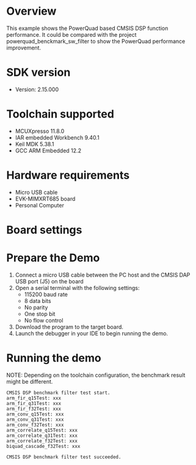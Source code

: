Overview
========
This example shows the PowerQuad based CMSIS DSP function performance.
It could be compared with the project powerquad_benckmark_sw_filter to show the PowerQuad performance improvement.

SDK version
===========
- Version: 2.15.000

Toolchain supported
===================
- MCUXpresso  11.8.0
- IAR embedded Workbench  9.40.1
- Keil MDK  5.38.1
- GCC ARM Embedded  12.2

Hardware requirements
=====================
- Micro USB cable
- EVK-MIMXRT685 board
- Personal Computer

Board settings
==============


Prepare the Demo
================
1.  Connect a micro USB cable between the PC host and the CMSIS DAP USB port (J5) on the board
2.  Open a serial terminal with the following settings:
    - 115200 baud rate
    - 8 data bits
    - No parity
    - One stop bit
    - No flow control
3.  Download the program to the target board.
4.  Launch the debugger in your IDE to begin running the demo.

Running the demo
================
NOTE: Depending on the toolchain configuration, the benchmark result might be different.
~~~~~~~~~~~~~~~~~~~~~
CMSIS DSP benchmark filter test start.
arm_fir_q15Test: xxx
arm_fir_q31Test: xxx
arm_fir_f32Test: xxx
arm_conv_q15Test: xxx
arm_conv_q31Test: xxx
arm_conv_f32Test: xxx
arm_correlate_q15Test: xxx
arm_correlate_q31Test: xxx
arm_correlate_f32Test: xxx
biquad_cascade_f32Test: xxx

CMSIS DSP benchmark filter test succeeded.
~~~~~~~~~~~~~~~~~~~~~
